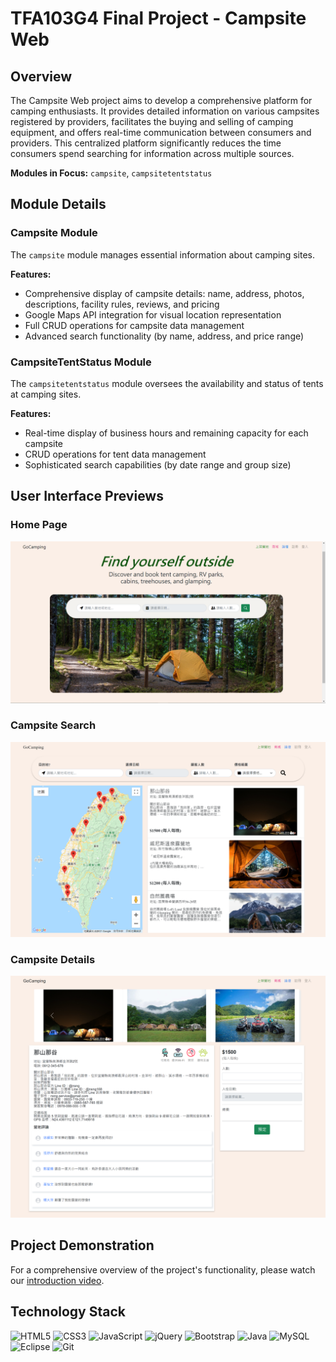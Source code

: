 # TFA103G4 Final Project - Campsite Web

## Overview

The Campsite Web project aims to develop a comprehensive platform for camping enthusiasts. It provides detailed information on various campsites registered by providers, facilitates the buying and selling of camping equipment, and offers real-time communication between consumers and providers. This centralized platform significantly reduces the time consumers spend searching for information across multiple sources.

**Modules in Focus:** `campsite`, `campsitetentstatus`

## Module Details

### Campsite Module

The `campsite` module manages essential information about camping sites.

**Features:**
- Comprehensive display of campsite details: name, address, photos, descriptions, facility rules, reviews, and pricing
- Google Maps API integration for visual location representation
- Full CRUD operations for campsite data management
- Advanced search functionality (by name, address, and price range)

### CampsiteTentStatus Module

The `campsitetentstatus` module oversees the availability and status of tents at camping sites.

**Features:**
- Real-time display of business hours and remaining capacity for each campsite
- CRUD operations for tent data management
- Sophisticated search capabilities (by date range and group size)

## User Interface Previews

### Home Page
![Home Page](images/home_page.png)

### Campsite Search
![campsite_search.png](images/campsite_search.png)

### Campsite Details
![campsite_details.png](images/campsite_details.png)

## Project Demonstration

For a comprehensive overview of the project's functionality, please watch our [introduction video](https://youtu.be/WwXtrShLg-k).

## Technology Stack

![HTML5](https://img.shields.io/badge/html5-%23E34F26.svg?style=for-the-badge&logo=html5&logoColor=white)
![CSS3](https://img.shields.io/badge/css3-%231572B6.svg?style=for-the-badge&logo=css3&logoColor=white)
![JavaScript](https://img.shields.io/badge/javascript-%23323330.svg?style=for-the-badge&logo=javascript&logoColor=%23F7DF1E)
![jQuery](https://img.shields.io/badge/jquery-%230769AD.svg?style=for-the-badge&logo=jquery&logoColor=white)
![Bootstrap](https://img.shields.io/badge/bootstrap-%238511FA.svg?style=for-the-badge&logo=bootstrap&logoColor=white)
![Java](https://img.shields.io/badge/java-%23ED8B00.svg?style=for-the-badge&logo=openjdk&logoColor=white)
![MySQL](https://img.shields.io/badge/mysql-4479A1.svg?style=for-the-badge&logo=mysql&logoColor=white)
![Eclipse](https://img.shields.io/badge/Eclipse-FE7A16.svg?style=for-the-badge&logo=Eclipse&logoColor=white)
![Git](https://img.shields.io/badge/git-%23F05033.svg?style=for-the-badge&logo=git&logoColor=white)